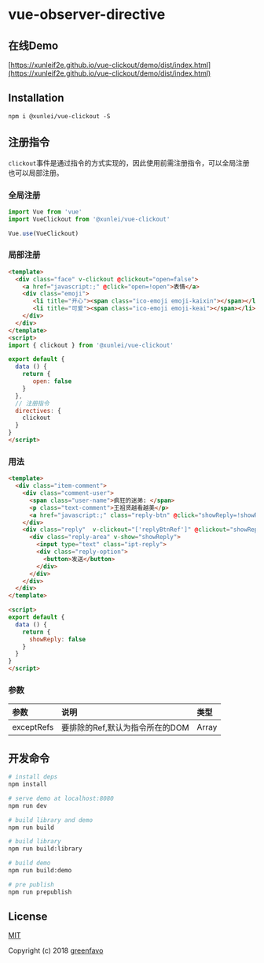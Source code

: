 # vue-observer-directive

## 在线Demo

[https://xunleif2e.github.io/vue-clickout/demo/dist/index.html](https://xunleif2e.github.io/vue-clickout/demo/dist/index.html)

## Installation

```
npm i @xunlei/vue-clickout -S
```

## 注册指令

`clickout`事件是通过指令的方式实现的，因此使用前需注册指令，可以全局注册也可以局部注册。

### 全局注册
```javascript
import Vue from 'vue'
import VueClickout from '@xunlei/vue-clickout'

Vue.use(VueClickout)
```
### 局部注册
```html
<template>
  <div class="face" v-clickout @clickout="open=false">
    <a href="javascript:;" @click="open=!open">表情</a>
    <div class="emoji">
       <li title="开心"><span class="ico-emoji emoji-kaixin"></span></li>
       <li title="可爱"><span class="ico-emoji emoji-keai"></span></li>
    </div>
  </div>
</template>
<script>
import { clickout } from '@xunlei/vue-clickout'

export default {
  data () {
    return {
       open: false
    }
  },
  // 注册指令
  directives: {
    clickout
  }
}
</script>
```
### 用法

```html
<template>
  <div class="item-comment">
    <div class="comment-user">
      <span class="user-name">疯狂的迷弟: </span>
      <p class="text-comment">王祖贤越看越美</p>
      <a href="javascript:;" class="reply-btn" @click="showReply=!showReply" ref="replyBtnRef">回复</a>
    </div>
    <div class="reply"  v-clickout="['replyBtnRef']" @clickout="showReply=false">
      <div class="reply-area" v-show="showReply">
        <input type="text" class="ipt-reply">
        <div class="reply-option">
          <button>发送</button>
        </div>
      </div>
    </div>
  </div>
</template>

<script>
export default {
  data () {
    return {
      showReply: false
    }
  }
}
</script>
```
### 参数

参数 | 说明 | 类型 | 
| :-- | :-- | :-- |
| exceptRefs | 要排除的Ref,默认为指令所在的DOM | Array

## 开发命令

``` bash
# install deps
npm install

# serve demo at localhost:8080
npm run dev

# build library and demo
npm run build

# build library
npm run build:library

# build demo
npm run build:demo

# pre publish
npm run prepublish
```

## License

[MIT](http://opensource.org/licenses/MIT)

Copyright (c) 2018 [greenfavo](https://github.com/greenfavo)
